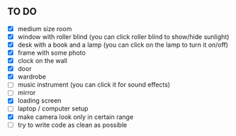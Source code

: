 ## TO DO

- [x] medium size room
- [x] window with roller blind (you can click roller blind to show/hide sunlight)
- [x] desk with a book and a lamp (you can click on the lamp to turn it on/off)
- [x] frame with some photo
- [x] clock on the wall
- [x] door
- [x] wardrobe
- [ ] music instrument (you can click it for sound effects)
- [ ] mirror
- [x] loading screen
- [ ] laptop / computer setup
- [x] make camera look only in certain range
- [ ] try to write code as clean as possible
